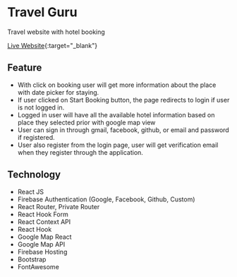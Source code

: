 # Travel Guru

Travel website with hotel booking

[Live Website](https://travel-guru-748bc.web.app/){:target="\_blank"}

## Feature

- With click on booking user will get more information about the place with date picker for staying.
- If user clicked on Start Booking button, the page redirects to login if user is not logged in.
- Logged in user will have all the available hotel information based on place they selected prior with google map view
- User can sign in through gmail, facebook, github, or email and password if registered.
- User also register from the login page, user will get verification email when they register through the application.

## Technology

- React JS
- Firebase Authentication (Google, Facebook, Github, Custom)
- React Router, Private Router
- React Hook Form
- React Context API
- React Hook
- Google Map React
- Google Map API
- Firebase Hosting
- Bootstrap
- FontAwesome
